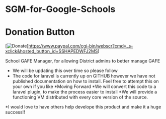 # SGM-for-Google-Schools
# Donation Button

[![Donate](https://img.shields.io/badge/Donate-PayPal-green.svg)]https://www.paypal.com/cgi-bin/webscr?cmd=_s-xclick&hosted_button_id=SSHAPEDWFJ2MS)

School GAFE Manager, for allowing District admins to better manage GAFE

* We will be updating this over time so please follow
* The code for laravel is currently up on GITHUB however we have not published documentation on how to install.  Feel free to attempt this on your own if you like
*Moving Forward
 *We will convert this  code to a laravel plugin, to make the process easier to install
 *We will provide a functioning VM distributed with every core version of the source.
 
*I would love to have  others help develope this product and make it a huge success!!
